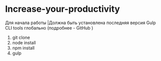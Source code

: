 # Increase-your-productivity

Для начала работы
|Должна быть установлена последняя версия Gulp CLI tools глобально (подробнее - GitHub )

1. git clone <this repo>
2. node install
3. npm install
4. gulp


